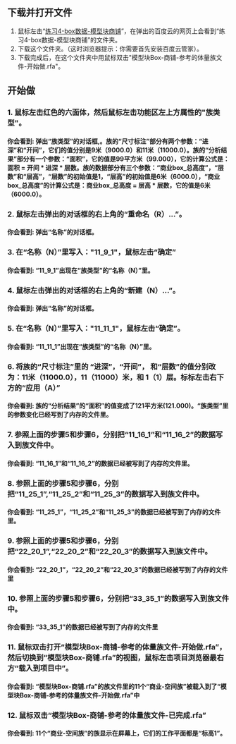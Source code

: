 ## 下载并打开文件

1. 鼠标左击“[练习4-box数据-模型块商铺](http://pan.baidu.com/s/1qXoWVwg)”，在弹出的百度云的网页上会看到“练习4-box数据-模型块商铺”的文件夹。
2. 下载这个文件夹。（这时浏览器提示：你需要首先安装百度云管家）。
3. 下载完成后，在这个文件夹中用鼠标双击"模型块Box-商铺-参考的体量族文件-开始做.rfa"。

## 开始做

### 1. 鼠标左击红色的六面体，然后鼠标左击功能区左上方属性的"族类型"。

#### 你会看到: 弹出“族类型”的对话框,。族的“尺寸标注”部分有两个参数：“进深”和“开间”，它们的值分别是9米（9000.0）和11米（11000.0）。族的“分析结果”部分有一个参数：“面积”，它的值是99平方米（99.000），它的计算公式是：面积 = 开间 * 进深 * 层数。族的数据部分有三个参数：“商业box_总高度”，“层数”和“层高”，“层数”的初始值是1，“层高”的初始值是6米（6000.0），“商业box_总高度”的计算公式是：商业box_总高度 = 层高 * 层数，它的值是6米（6000.0）。

### 2. 鼠标左击弹出的对话框的右上角的“重命名（R）...”。

#### 你会看到: 弹出“名称”的对话框。

### 3. 在“名称（N）”里写入："11_9_1"，鼠标左击“确定”

#### 你会看到: “11_9_1”出现在“族类型”的“名称（N）”里。

### 4. 鼠标左击弹出的对话框的右上角的“新建（N）...”。

#### 你会看到: 弹出“名称”的对话框。

### 5. 在“名称（N）”里写入："11_11_1"，鼠标左击“确定”。

#### 你会看到: “11_11_1”出现在“族类型”的“名称（N）”里。

### 6. 将族的“尺寸标注”里的 “进深”，“开间”， 和“层数”的值分别改为：11米（11000.0），11（11000）米，和 1（1）层。标标左击右下方的“应用（A）”

#### 你会看到: 族的“分析结果”的“面积”的值变成了121平方米(121.000)。“族类型”里的参数变化已经写到了内存的文件里。

### 7. 参照上面的步骤5和步骤6，分别把“11_16_1”和“11_16_2”的数据写入到族文件中。

#### 你会看到: “11_16_1”和“11_16_2”的数据已经被写到了内存的文件里。

### 8. 参照上面的步骤5和步骤6，分别把“11_25_1”,“11_25_2”和“11_25_3”的数据写入到族文件中。

#### 你会看到: “11_25_1”，“11_25_2”和“11_25_3”的数据已经被写到了内存的文件里。

### 9. 参照上面的步骤5和步骤6，分别把“22_20_1”,“22_20_2”和“22_20_3”的数据写入到族文件中。

#### 你会看到: “22_20_1”，“22_20_2”和“22_20_3”的数据已经被写到了内存的文件里

### 10. 参照上面的步骤5和步骤6，分别把“33_35_1”的数据写入到族文件中。

#### 你会看到: “33_35_1”的数据已经被写到了内存的文件里

### 11. 鼠标双击打开“模型块Box-商铺-参考的体量族文件-开始做.rfa”，然后切换到“模型块Box-商铺.rfa”的视图，鼠标左击项目浏览器最右方“载入到项目中”。

#### 你会看到: “模型块Box-商铺.rfa”的族文件里的11个“商业-空间族”被载入到了“模型块Box-商铺-参考的体量族文件-开始做.rfa”中

### 12. 鼠标双击“模型块Box-商铺-参考的体量族文件-已完成.rfa”

#### 你会看到: 11个“商业-空间族”的族显示在屏幕上，它们的工作平面都是“标高1”。
